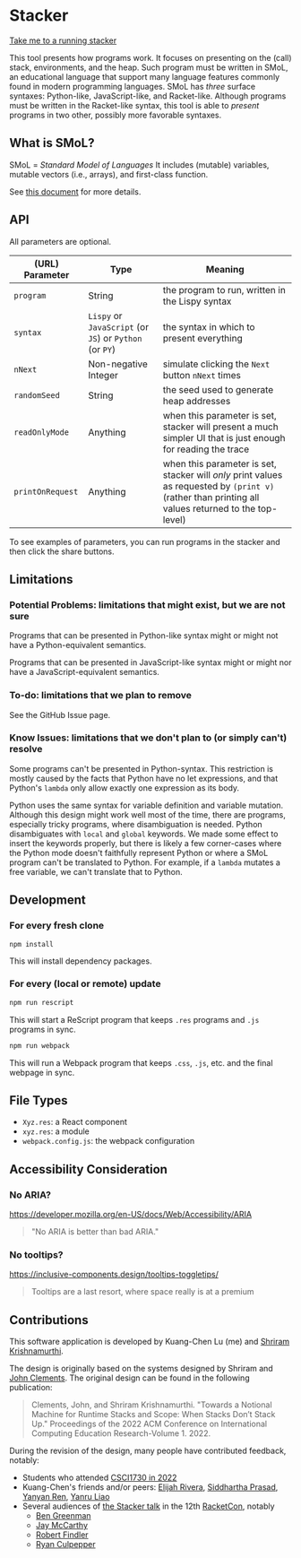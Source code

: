 # Stacker

[Take me to a running stacker](https://lukuangchen.github.io/stacker-2023)

This tool presents how programs work. It focuses on presenting on the
(call) stack, environments, and the heap. Such program must be written
in SMoL, an educational language that support many language features
commonly found in modern programming languages. SMoL has *three*
surface syntaxes: Python-like, JavaScript-like, and Racket-like.
Although programs must be written in the Racket-like syntax, this tool
is able to *present* programs in two other, possibly more favorable
syntaxes.

## What is SMoL?

SMoL = *Standard Model of Languages* It includes (mutable) variables,
mutable vectors (i.e., arrays), and first-class function.

See [this document](https://docs.google.com/document/d/e/2PACX-1vTMVCrUYliicrunyxftDwv6HVmBeKaRW9-VF9Xh1GUFoHMmomOczz_RRIZXPJoH8WB66x-d4GlRvwuy/pub) for more details.

## API

All parameters are optional.

| (URL) Parameter | Type | Meaning |
| - | - | - |
| `program` | String | the program to run, written in the Lispy syntax |
| `syntax` | `Lispy` or `JavaScript` (or `JS`) or `Python` (or `PY`) | the syntax in which to present everything |
| `nNext` | Non-negative Integer | simulate clicking the `Next` button `nNext` times |
| `randomSeed` | String | the seed used to generate heap addresses |
| `readOnlyMode` | Anything | when this parameter is set, stacker will present a much simpler UI that is just enough for reading the trace |
| `printOnRequest` | Anything | when this parameter is set, stacker will *only* print values as requested by `(print v)` (rather than printing all values returned to the top-level) |

To see examples of parameters, you can run programs in the stacker and then click the share buttons.

## Limitations

### Potential Problems: limitations that might exist, but we are not sure

Programs that can be presented in Python-like syntax might or might
not have a Python-equivalent semantics.

Programs that can be presented in JavaScript-like syntax might or
might nor have a JavaScript-equivalent semantics.

### To-do: limitations that we plan to remove

See the GitHub Issue page.

### Know Issues: limitations that we don't plan to (or simply can't) resolve

Some programs can't be presented in Python-syntax. This restriction is
mostly caused by the facts that Python have no let expressions, and
that Python's `lambda` only allow exactly one expression as its body.

Python uses the same syntax for variable definition and variable
mutation. Although this design might work well most of the time, there
are programs, especially tricky programs, where disambiguation is
needed. Python disambiguates with `local` and `global` keywords. We
made some effect to insert the keywords properly, but there is likely
a few corner-cases where the Python mode doesn't faithfully represent
Python or where a SMoL program can't be translated to Python. For
example, if a `lambda` mutates a free variable, we can't translate
that to Python.

## Development

### For every fresh clone

```
npm install
```

This will install dependency packages.

### For every (local or remote) update

```sh
npm run rescript
```

This will start a ReScript program that keeps `.res` programs and
`.js` programs in sync.


```sh
npm run webpack
```

This will run a Webpack program that keeps `.css`, `.js`, etc. and the
final webpage in sync.

## File Types

- `Xyz.res`: a React component
- `xyz.res`: a module
- `webpack.config.js`: the webpack configuration

## Accessibility Consideration

### No ARIA?

https://developer.mozilla.org/en-US/docs/Web/Accessibility/ARIA

> "No ARIA is better than bad ARIA."

### No tooltips?

https://inclusive-components.design/tooltips-toggletips/

> Tooltips are a last resort, where space really is at a premium

## Contributions

This software application is developed by Kuang-Chen Lu (me) and
[Shriram Krishnamurthi](https://cs.brown.edu/~sk/).

The design is originally based on the systems designed by Shriram and
[John Clements](https://www.brinckerhoff.org/). The original design
can be found in the following publication:

> Clements, John, and Shriram Krishnamurthi. "Towards a Notional
Machine for Runtime Stacks and Scope: When Stacks Don’t Stack Up."
Proceedings of the 2022 ACM Conference on International Computing
Education Research-Volume 1. 2022.

During the revision of the design, many people have contributed
feedback, notably:

- Students who attended [CSCI1730 in
  2022](https://cs.brown.edu/courses/cs173/2022/)
- Kuang-Chen's friends and/or peers: [Elijah
  Rivera](https://www.elijahrivera.com/), [Siddhartha
  Prasad](https://www.siddharthaprasad.com), [Yanyan
  Ren](https://yanyanr.github.io/), [Yanru
  Liao](https://www.linkedin.com/in/yanru-liao-7780b2243/)
- Several audiences of [the Stacker
  talk](https://youtu.be/y42WZS4spfo) in the 12th
  [RacketCon](https://con.racket-lang.org/), notably
  - [Ben Greenman](https://cs.brown.edu/people/bgreenma/)
  - [Jay McCarthy](https://jeapostrophe.github.io/)
  - [Robert Findler](https://users.cs.northwestern.edu/~robby/)
  - [Ryan Culpepper](https://www.ccs.neu.edu/home/ryanc/)
